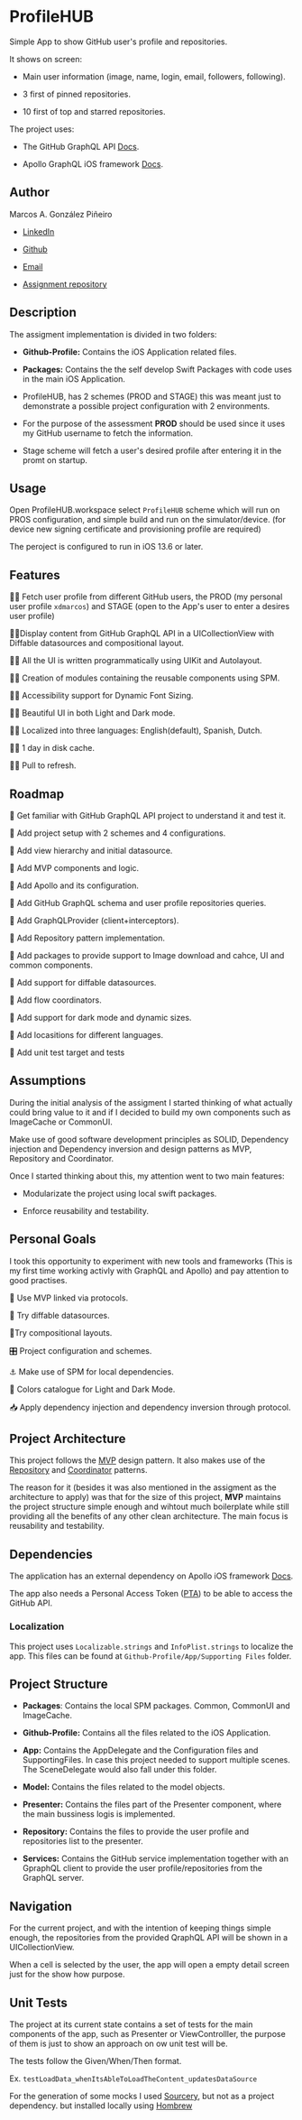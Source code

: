 # ProfileHUB

Simple App to show GitHub user's profile and repositories.

It shows on screen:

- Main user information (image, name, login, email, followers, following).

- 3 first of pinned repositories.

- 10 first of top and starred repositories.

The project uses:

- The GitHub GraphQL API [Docs](https://docs.github.com/en/graphql).

- Apollo GraphQL iOS framework [Docs](https://www.apollographql.com/docs/ios/).

## Author

Marcos A. González Piñeiro

- [LinkedIn](https://www.linkedin.com/in/marcosagonzalezpinheiro/)

- [Github](https://github.com/xdmarcos/)

- [Email](mailto:xdmgzdev@gmail.com)

- [Assignment repository](https://github.com/xdmarcos/ProfileHUB)

## Description

The assigment implementation is divided in two folders:

- ****Github-Profile:**** Contains the iOS Application related files.

- ****Packages:**** Contains the the self develop Swift Packages with code uses in the main iOS Application.

- ProfileHUB, has 2 schemes (PROD and STAGE) this was meant just to demonstrate a possible project configuration with 2 environments.

- For the purpose of the assessment ****PROD**** should be used since it uses my GitHub username to fetch the information.

- Stage scheme will fetch a user's desired profile after entering it in the promt on startup.

## Usage

Open ProfileHUB.workspace select `ProfileHUB` scheme which will run on PROS configuration, and simple build and run on the simulator/device. (for device new signing certificate and provisioning profile are required)

The peroject is configured to run in iOS 13.6 or later.

## Features

👨‍💻 Fetch user profile from different GitHub users, the PROD (my personal user profile `xdmarcos`) and STAGE (open to the App's user to enter a desires user profile)

👨‍💻Display content from GitHub GraphQL API in a UICollectionView with Diffable datasources and compositional layout.

👨‍💻 All the UI is written programmatically using UIKit and Autolayout.

👨‍💻 Creation of modules containing the reusable components using SPM.

👨‍💻 Accessibility support for Dynamic Font Sizing.

👨‍💻 Beautiful UI in both Light and Dark mode.

👨‍💻 Localized into three languages: English(default), Spanish, Dutch.

👨‍💻 1 day in disk cache.

👨‍💻 Pull to refresh.

## Roadmap

📍 Get familiar with GitHub GraphQL API project to understand it and test it.

📍 Add project setup with 2 schemes and 4 configurations.

📍 Add view hierarchy and initial datasource.

📍 Add MVP components and logic.

📍 Add Apollo and its configuration.

📍 Add GitHub GraphQL schema and user profile repositories queries.

📍 Add GraphQLProvider (client+interceptors).

📍 Add Repository pattern implementation.

📍 Add packages to provide support to Image download and cahce, UI and common components.

📍 Add support for diffable datasources.

📍 Add flow coordinators.

📍 Add support for dark mode and dynamic sizes.

📍 Add locasitions for different languages.

📍 Add unit test target and tests

## Assumptions

During the initial analysis of the assigment I started thinking of what actually could bring value to it and if I decided to build my own components such as ImageCache or CommonUI.

Make use of good software development principles as SOLID, Dependency injection and Dependency inversion and design patterns as MVP, Repository and Coordinator.

Once I started thinking about this, my attention went to two main features:

- Modularizate the project using local swift packages.

- Enforce reusability and testability.

## Personal Goals

I took this opportunity to experiment with new tools and frameworks (This is my first time working activly with GraphQL and Apollo) and pay attention to good practises.

🧩 Use MVP linked via protocols.

👀 Try diffable datasources.

📐Try compositional layouts.

🎛 Project configuration and schemes.

⚓️ Make use of SPM for local dependencies.

🚦 Colors catalogue for Light and Dark Mode.

📥 Apply dependency injection and dependency inversion through protocol.

## Project Architecture

This project follows the [MVP](https://en.wikipedia.org/wiki/Model–view–presenter) design pattern. It also makes use of the [Repository](https://cubettech.com/resources/blog/introduction-to-repository-design-pattern) and [Coordinator](https://khanlou.com/2015/01/the-coordinator/) patterns.

The reason for it (besides it was also mentioned in the assigment as the architecture to apply) was that for the size of this project, ********MVP********   maintains the project structure simple enough and wihtout much boilerplate while still providing all the benefits of any other clean architecture. The main focus is reusability and testability.

## Dependencies

The application has an external dependency on Apollo iOS framework [Docs](https://www.apollographql.com/docs/ios/).

The app also needs a Personal Access Token ([PTA](https://docs.github.com/en/graphql/guides/forming-calls-with-graphql#authenticating-with-graphql)) to be able to access the GitHub API.

### Localization

This project uses `Localizable.strings` and `InfoPlist.strings` to localize the app. This files can be found at `Github-Profile/App/Supporting Files` folder.

## Project Structure

- ********Packages********: Contains the local SPM packages. Common, CommonUI and ImageCache.

- ********Github-Profile:******** Contains all the files related to the iOS Application.

- ********App:******** Contains the AppDelegate and the Configuration files and SupportingFiles. In case this project needed to support multiple scenes. The SceneDelegate would also fall under this folder.

- ********Model:******** Contains the files related to the model objects.

- ********Presenter:******** Contains the files part of the Presenter component, where the main bussiness logis is implemented.

- ********Repository:******** Contains the files to provide the user profile and repositories list to the presenter.

- ********Services:******** Contains the GitHub service implementation together with an GpraphQL client to provide the user profile/repositories from the  GraphQL server.

## Navigation

For the current project, and with the intention of keeping things simple enough, the repositories from the provided QraphQL API will be shown in a UICollectionView.

When a cell is selected by the user, the app will open a empty detail screen just for the show how purpose.

## Unit Tests

The project at its current state contains a set of tests for the main components of the app, such as Presenter or ViewControlller, the purpose of them is just to show an approach on ow unit test will be.

The tests follow the Given/When/Then format.

Ex. `testLoadData_whenItsAbleToLoadTheContent_updatesDataSource`

For the generation of some mocks I used [Sourcery](https://github.com/krzysztofzablocki/Sourcery), but not as a project dependency. but installed locally using [Hombrew](https://brew.sh)
